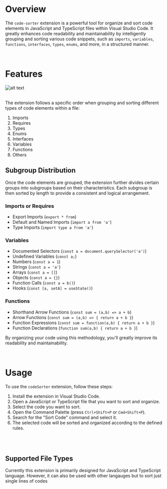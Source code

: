 # Overview

The `code-sorter` extension is a powerful tool for organize and sort code elements in JavaScript and TypeScript files within Visual Studio Code. It greatly enhances code readability and maintainability by intelligently grouping and sorting various code snippets, such as `imports`, `variables`, `functions`, `interfaces`, `types`, `enums`, and more, in a structured manner.

<br>

# Features

![alt text](preview.gif)
<br/>
<br/>

The extension follows a specific order when grouping and sorting different types of code elements within a file:

1. Imports
2. Requires
3. Types
4. Enums
5. Interfaces
6. Variables
7. Functions
8. Others

## Subgroup Distribution

Once the code elements are grouped, the extension further divides certain groups into subgroups based on their characteristics. Each subgroup is then sorted by length to provide a consistent and logical arrangement.

### Imports or Requires

-  Export Imports (`export * from`)
-  Default and Named Imports (`import a from 'a'`)
-  Type Imports (`import type a from 'a'`)

### Variables

-  Documented Selectors (`const a = document.querySelector('a')`)
-  Undefined Variables (`const a;`)
-  Numbers (`const a = 1`)
-  Strings (`const a = 'a'`)
-  Arrays (`const a = []`)
-  Objects (`const a = {}`)
-  Function Calls (`const a = b()`)
-  Hooks (`const [a, setA] = useState()`)

### Functions

-  Shorthand Arrow Functions (`const sum = (a,b) => a + b`)
-  Arrow Functions (`const sum = (a,b) => { return a + b }`)
-  Function Expressions (`const sum = function(a,b) { return a + b }`)
-  Function Declarations (`function sum(a,b) { return a + b }`)

By organizing your code using this methodology, you'll greatly improve its readability and maintainability.

<br>

# Usage

To use the `codeSorter` extension, follow these steps:

1. Install the extension in Visual Studio Code.
2. Open a JavaScript or TypeScript file that you want to sort and organize.
3. Select the code you want to sort.
4. Open the Command Palette (press `Ctrl+Shift+P` or `Cmd+Shift+P`).
5. Search for the "Sort Code" command and select it.
6. The selected code will be sorted and organized according to the defined rules.

<br>
<br>

## Supported File Types

Currently this extension is primarily designed for JavaScript and TypeScript language. However, it can also be used with other langauges but to sort just single lines of codes
